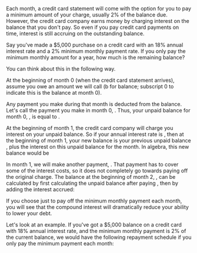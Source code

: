 Each month, a credit card statement will come with the option for you to pay a minimum amount of your charge, usually 2% of the balance due. However, the credit card company earns money by charging interest on the balance that you don't pay. So even if you pay credit card payments on time, interest is still accruing on the outstanding balance.

Say you've made a $5,000 purchase on a credit card with an 18% annual interest rate and a 2% minimum monthly payment rate. If you only pay the minimum monthly amount for a year, how much is the remaining balance?

You can think about this in the following way.

At the beginning of month 0 (when the credit card statement arrives), assume you owe an amount we will call  (b for balance; subscript 0 to indicate this is the balance at month 0).

Any payment you make during that month is deducted from the balance. Let's call the payment you make in month 0, . Thus, your unpaid balance for month 0, , is equal to .

At the beginning of month 1, the credit card company will charge you interest on your unpaid balance. So if your annual interest rate is , then at the beginning of month 1, your new balance is your previous unpaid balance , plus the interest on this unpaid balance for the month. In algebra, this new balance would be

In month 1, we will make another payment, . That payment has to cover some of the interest costs, so it does not completely go towards paying off the original charge. The balance at the beginning of month 2, , can be calculated by first calculating the unpaid balance after paying , then by adding the interest accrued:

If you choose just to pay off the minimum monthly payment each month, you will see that the compound interest will dramatically reduce your ability to lower your debt.

Let's look at an example. If you've got a $5,000 balance on a credit card with 18% annual interest rate, and the minimum monthly payment is 2% of the current balance, we would have the following repayment schedule if you only pay the minimum payment each month:

